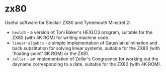 # zx80

Useful software for Sinclair ZX80 and Tynemouth Minstrel 2:

- `hexld3` - a version of Toni Baker's HEXLD3 program, suitable for the ZX80 (with 4K ROM) for writing machine code.
- `linear-algebra` - a simple implementation of Gaussian elimination and back substitution for solving linear systems, suitable for the ZX80 (with 'floating-point' 8K ROM) or the ZX81.
- `zeller` - an implementation of Zeller's Congruence for working out the dayname corresponding to a date, suitable for the ZX80 (with 4K ROM).
